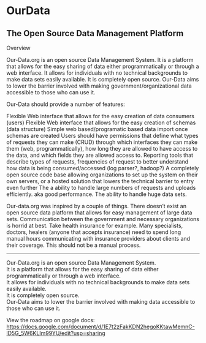 # OurData

## The Open Source Data Management Platform
Overview


Our-Data.org is an open source Data Management System.  It is a platform that allows for the easy sharing of data either programmatically or through a web interface.  It allows for individuals with no technical backgrounds to make data sets easily available.  It is completely open source.  Our-Data aims to lower the barrier involved with making government/organizational data accessible to those who can use it.

Our-Data should provide a number of features:

Flexible Web interface that allows for the easy creation of data consumers (users)
Flexible Web interface that allows for the easy creation of schemas (data structure)
Simple web based/programatic based data import once schemas are created
Users should have permissions that define what types of requests they can make (CRUD) through which interfaces they can make them (web, programmatically), how long they are allowed to have access to the data, and which fields they are allowed access to.
Reporting tools that describe types of requests, frequencies of request to better understand how data is being consumed/accessed (log parser?, hadoop?)
A completely open source code base allowing organizations to set up the system on their own servers, or a hosted solution that lowers the technical barrier to entry even further
The a ability to handle large numbers of requests and uploads efficiently. aka good performance.
The ability to handle huge data sets.


Our-data.org was inspired by a couple of things.  There doesn’t exist an open source data platform that allows for easy management of large data sets.  Communication between the government and necessary organizations is horrid at best.  Take health insurance for example.  Many specialists, doctors, healers (anyone that accepts insurance) need to spend long manual hours communicating with insurance providers about clients and their coverage.  This should not be a manual process.

---
Our-Data.org is an open source Data Management System.  
It is a platform that allows for the easy sharing of data either programmatically or through a web interface.  
It allows for individuals with no technical backgrounds to make data sets easily available.  
It is completely open source.  
Our-Data aims to lower the barrier involved with making data accessible to those who can use it.


View the roadmap on google docs:
https://docs.google.com/document/d/1E7t2zFakKDN2hegoKKtawMemnC-lD5G_5W6KLIm99YU/edit?usp=sharing
